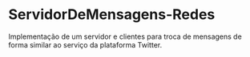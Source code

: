 # ServidorDeMensagens-Redes
Implementação de um servidor e clientes para troca de mensagens de forma similar ao serviço da plataforma Twitter.
